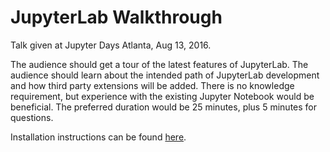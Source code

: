 # JupyterLab Walkthrough

Talk given at Jupyter Days Atlanta, Aug 13, 2016.

The audience should get a tour of the latest features of JupyterLab. The audience should learn about the intended path of JupyterLab development and how third party extensions will be added. 
There is no knowledge requirement, but experience with the existing Jupyter Notebook would be beneficial. The preferred duration would be 25 minutes, plus 5 minutes for questions.


Installation instructions can be found [here](https://github.com/jupyter/jupyterlab#user-installation).

